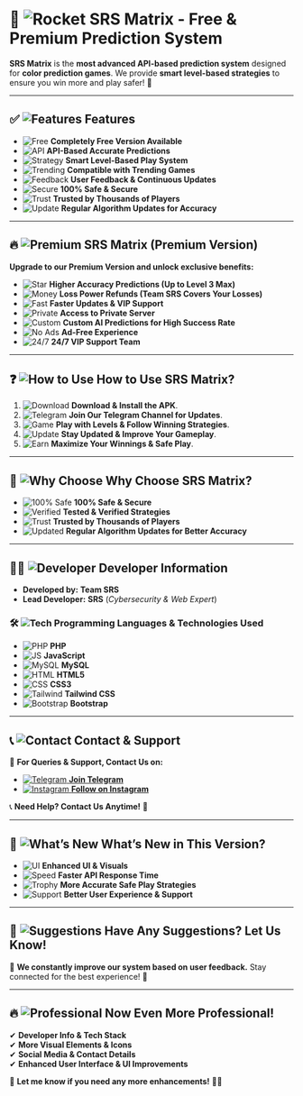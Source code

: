 # 🚀 ![Rocket](https://img.icons8.com/emoji/48/rocket.png) SRS Matrix - Free & Premium Prediction System

**SRS Matrix** is the **most advanced API-based prediction system** designed for **color prediction games**. We provide **smart level-based strategies** to ensure you win more and play safer! 🎯  

---

## ✅ ![Features](https://img.icons8.com/color/48/checked-checkbox.png) Features

- ![Free](https://img.icons8.com/color/48/free.png) **Completely Free Version Available**  
- ![API](https://img.icons8.com/fluency/48/api-settings.png) **API-Based Accurate Predictions**  
- ![Strategy](https://img.icons8.com/color/48/strategy-board.png) **Smart Level-Based Play System**  
- ![Trending](https://img.icons8.com/emoji/48/fire.png) **Compatible with Trending Games**  
- ![Feedback](https://img.icons8.com/fluency/48/feedback.png) **User Feedback & Continuous Updates**  
- ![Secure](https://img.icons8.com/color/48/security-checked.png) **100% Safe & Secure**  
- ![Trust](https://img.icons8.com/color/48/handshake.png) **Trusted by Thousands of Players**  
- ![Update](https://img.icons8.com/color/48/update.png) **Regular Algorithm Updates for Accuracy**  

---

## 🔥 ![Premium](https://img.icons8.com/color/48/fire.png) SRS Matrix (Premium Version)

**Upgrade to our Premium Version and unlock exclusive benefits:**  

- ![Star](https://img.icons8.com/color/48/star.png) **Higher Accuracy Predictions (Up to Level 3 Max)**  
- ![Money](https://img.icons8.com/fluency/48/money-bag.png) **Loss Power Refunds (Team SRS Covers Your Losses)**  
- ![Fast](https://img.icons8.com/color/48/fast-forward.png) **Faster Updates & VIP Support**  
- ![Private](https://img.icons8.com/emoji/48/lock.png) **Access to Private Server**  
- ![Custom](https://img.icons8.com/color/48/settings.png) **Custom AI Predictions for High Success Rate**  
- ![No Ads](https://img.icons8.com/color/48/no-advertising.png) **Ad-Free Experience**  
- ![24/7](https://img.icons8.com/color/48/customer-support.png) **24/7 VIP Support Team**  

---

## ❓ ![How to Use](https://img.icons8.com/color/48/question-mark.png) How to Use SRS Matrix?

1. ![Download](https://img.icons8.com/fluency/48/download.png) **Download & Install the APK**.  
2. ![Telegram](https://img.icons8.com/fluency/48/link.png) **Join Our Telegram Channel for Updates**.  
3. ![Game](https://img.icons8.com/color/48/controller.png) **Play with Levels & Follow Winning Strategies**.  
4. ![Update](https://img.icons8.com/color/48/update.png) **Stay Updated & Improve Your Gameplay**.  
5. ![Earn](https://img.icons8.com/color/48/money.png) **Maximize Your Winnings & Safe Play**.  

---

## 🎯 ![Why Choose](https://img.icons8.com/color/48/idea.png) Why Choose SRS Matrix?

- ![100% Safe](https://img.icons8.com/color/48/security-checked.png) **100% Safe & Secure**  
- ![Verified](https://img.icons8.com/color/48/checked-checkbox.png) **Tested & Verified Strategies**  
- ![Trust](https://img.icons8.com/color/48/handshake.png) **Trusted by Thousands of Players**  
- ![Updated](https://img.icons8.com/color/48/update.png) **Regular Algorithm Updates for Better Accuracy**  

---

## 👨‍💻 ![Developer](https://img.icons8.com/color/48/developer.png) Developer Information

- **Developed by:** **Team SRS**  
- **Lead Developer:** **SRS** (*Cybersecurity & Web Expert*)  

### 🛠️ ![Tech](https://img.icons8.com/color/48/source-code.png) Programming Languages & Technologies Used

- ![PHP](https://img.icons8.com/color/48/php.png) **PHP**  
- ![JS](https://img.icons8.com/color/48/javascript.png) **JavaScript**  
- ![MySQL](https://img.icons8.com/color/48/mysql-logo.png) **MySQL**  
- ![HTML](https://img.icons8.com/color/48/html-5.png) **HTML5**  
- ![CSS](https://img.icons8.com/color/48/css3.png) **CSS3**  
- ![Tailwind](https://img.icons8.com/color/48/tailwind_css.png) **Tailwind CSS**  
- ![Bootstrap](https://img.icons8.com/color/48/bootstrap.png) **Bootstrap**  

---

## 📞 ![Contact](https://img.icons8.com/color/48/contact-card.png) Contact & Support

📌 **For Queries & Support, Contact Us on:**  

- [![Telegram](https://img.icons8.com/color/48/telegram-app.png) **Join Telegram**](#)  
- [![Instagram](https://img.icons8.com/fluency/48/instagram-new.png) **Follow on Instagram**](#)  

📞 **Need Help? Contact Us Anytime!** 🚀  

---

## 🚀 ![What’s New](https://img.icons8.com/color/48/idea.png) What’s New in This Version?

- ![UI](https://img.icons8.com/color/48/design.png) **Enhanced UI & Visuals**  
- ![Speed](https://img.icons8.com/color/48/speed.png) **Faster API Response Time**  
- ![Trophy](https://img.icons8.com/color/48/trophy.png) **More Accurate Safe Play Strategies**  
- ![Support](https://img.icons8.com/color/48/support.png) **Better User Experience & Support**  

---

## 🎯 ![Suggestions](https://img.icons8.com/color/48/feedback.png) Have Any Suggestions? Let Us Know!

💬 **We constantly improve our system based on user feedback.** Stay connected for the best experience! 🚀  

---

## 🔥 ![Professional](https://img.icons8.com/color/48/fire.png) Now Even More Professional!

✔ **Developer Info & Tech Stack**  
✔ **More Visual Elements & Icons**  
✔ **Social Media & Contact Details**  
✔ **Enhanced User Interface & UI Improvements**  

🚀 **Let me know if you need any more enhancements!** 💯🔥
